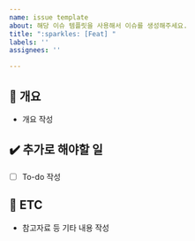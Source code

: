 ```yaml
---
name: issue template
about: 해당 이슈 템플릿을 사용해서 이슈를 생성해주세요.
title: ":sparkles: [Feat] "
labels: ''
assignees: ''

---
```


## 📝 개요
- 개요 작성

## ✔️ 추가로 해야할 일
- [ ] To-do 작성

## 👀 ETC
- 참고자료 등 기타 내용 작성
